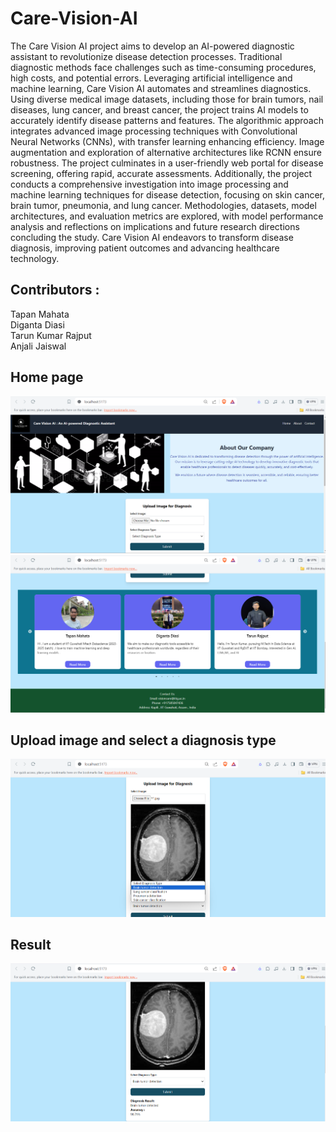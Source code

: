 # Care-Vision-AI
 The Care Vision AI project aims to develop an AI-powered diagnostic assistant to revolutionize
disease detection processes. Traditional diagnostic methods face challenges such as time-consuming
procedures, high costs, and potential errors. Leveraging artificial intelligence and machine learning,
Care Vision AI automates and streamlines diagnostics. Using diverse medical image datasets, including those for brain tumors, nail diseases, lung cancer, and breast cancer, the project trains AI
models to accurately identify disease patterns and features. The algorithmic approach integrates
advanced image processing techniques with Convolutional Neural Networks (CNNs), with transfer
learning enhancing efficiency. Image augmentation and exploration of alternative architectures like
RCNN ensure robustness. The project culminates in a user-friendly web portal for disease screening,
offering rapid, accurate assessments. Additionally, the project conducts a comprehensive investigation into image processing and machine learning techniques for disease detection, focusing on skin
cancer, brain tumor, pneumonia, and lung cancer. Methodologies, datasets, model architectures,
and evaluation metrics are explored, with model performance analysis and reflections on implications and future research directions concluding the study. Care Vision AI endeavors to transform
disease diagnosis, improving patient outcomes and advancing healthcare technology.
## Contributors :
Tapan Mahata  
Diganta Diasi  
Tarun Kumar Rajput  
Anjali Jaiswal  

## Home page
![home page](Screenshorts/Screenshot%202024-05-08%20232818.png)
![home page](Screenshorts/Screenshot%202024-05-08%20232846.png)

## Upload image and select a diagnosis type
![upload image](Screenshorts/Screenshot%202024-05-08%20232959.png)
## Result
![result](Screenshorts/Screenshot%202024-05-08%20233025.png)




